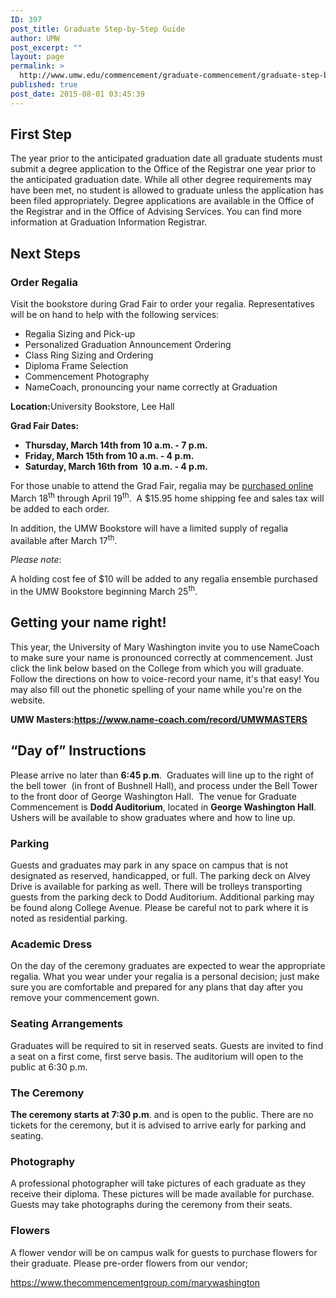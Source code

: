 ```yaml
---
ID: 397
post_title: Graduate Step-by-Step Guide
author: UMW
post_excerpt: ""
layout: page
permalink: >
  http://www.umw.edu/commencement/graduate-commencement/graduate-step-by-step-guide/
published: true
post_date: 2015-08-01 03:45:39
---
```

<h2>First Step</h2>
The year prior to the anticipated graduation date all graduate students must submit a degree application to the Office of the Registrar one year prior to the anticipated graduation date. While all other degree requirements may have been met, no student is allowed to graduate unless the application has been filed appropriately. Degree applications are available in the Office of the Registrar and in the Office of Advising Services. You can find more information at Graduation Information Registrar.
<h2>Next Steps</h2>
<h3>Order Regalia</h3>
Visit the bookstore during Grad Fair to order your regalia. Representatives will be on hand to help with the following services:
<ul>
 	<li>Regalia Sizing and Pick-up</li>
 	<li>Personalized Graduation Announcement Ordering</li>
 	<li>Class Ring Sizing and Ordering</li>
 	<li>Diploma Frame Selection</li>
 	<li>Commencement Photography</li>
 	<li>NameCoach, pronouncing your name correctly at Graduation</li>
</ul>
<div><strong>Location:</strong>University Bookstore, Lee Hall</div>
<div>

<strong>Grad Fair Dates:  </strong>
<ul>
 	<li><strong>Thursday, March 14th from 10 a.m. - 7 p.m.</strong></li>
 	<li><strong>Friday, March 15th from 10 a.m. - 4 p.m.</strong></li>
 	<li><strong>Saturday, March 16th from  10 a.m. - 4 p.m.</strong></li>
</ul>
For those unable to attend the Grad Fair, regalia may be <a href="https://umw.shopoakhalli.com/purchasewizard/Welcome">purchased online</a> March 18<sup>th</sup> through April 19<sup>th</sup>.  A $15.95 home shipping fee and sales tax will be added to each order.

In addition, the UMW Bookstore will have a limited supply of regalia available after March 17<sup>th</sup>.

<em>Please note</em>:

A holding cost fee of $10 will be added to any regalia ensemble purchased in the UMW Bookstore beginning March 25<sup>th</sup>.

</div>
<h2>Getting your name right!</h2>
This year, the University of Mary Washington invite you to use NameCoach to make sure your name is pronounced correctly at commencement. Just click the link below based on the College from which you will graduate. Follow the directions on how to voice-record your name, it's that easy! You may also fill out the phonetic spelling of your name while you're on the website.

<strong>UMW Masters:<a href="https://www.name-coach.com/record/UMWMASTERS">https://www.name-coach.com/record/UMWMASTERS</a>

</strong>
<h2>“Day of” Instructions</h2>
Please arrive no later than <strong>6:45 p.m</strong>.  Graduates will line up to the right of the bell tower  (in front of Bushnell Hall), and process under the Bell Tower to the front door of George Washington Hall.  The venue for Graduate Commencement is <strong>Dodd Auditorium</strong>, located in <strong>George Washington Hall</strong>. Ushers will be available to show graduates where and how to line up.
<h3>Parking</h3>
Guests and graduates may park in any space on campus that is not designated as reserved, handicapped, or full. The parking deck on Alvey Drive is available for parking as well. There will be trolleys transporting guests from the parking deck to Dodd Auditorium. Additional parking may be found along College Avenue. Please be careful not to park where it is noted as residential parking.
<h3>Academic Dress</h3>
On the day of the ceremony graduates are expected to wear the appropriate regalia. What you wear under your regalia is a personal decision; just make sure you are comfortable and prepared for any plans that day after you remove your commencement gown.
<h3>Seating Arrangements</h3>
Graduates will be required to sit in reserved seats. Guests are invited to find a seat on a first come, first serve basis. The auditorium will open to the public at 6:30 p.m.
<h3>The Ceremony</h3>
<strong>The ceremony starts at 7:30 p.m</strong>. and is open to the public. There are no tickets for the ceremony, but it is advised to arrive early for parking and seating.
<h3>Photography</h3>
A professional photographer will take pictures of each graduate as they receive their diploma. These pictures will be made available for purchase. Guests may take photographs during the ceremony from their seats.
<h3>Flowers</h3>
A flower vendor will be on campus walk for guests to purchase flowers for their graduate. Please pre-order flowers from our vendor;

<a href="https://www.thecommencementgroup.com/marywashington">https://www.thecommencementgroup.com/marywashington</a>